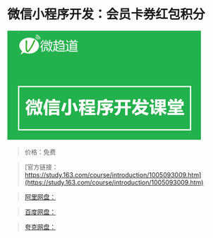 # 微信小程序开发：会员卡券红包积分

![img](../../../assets/study163/free/dd822378-e23e-45de-9ca1-23065fd409e7.png)

> 价格：免费

> [官方链接：https://study.163.com/course/introduction/1005093009.htm](https://study.163.com/course/introduction/1005093009.htm)

> [阿里网盘：]()

> [百度网盘：]()

> [夸克网盘：]()
